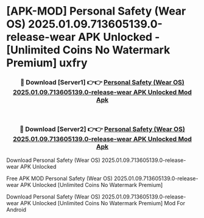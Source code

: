 # [APK-MOD] Personal Safety (Wear OS) 2025.01.09.713605139.0-release-wear APK Unlocked - [Unlimited Coins No Watermark Premium] uxfry



<div align="center">
<h3>🔴 Download [Server1] 👉👉 <a href="https://momento.my/?title=Personal_Safety_(Wear_OS)_2025.01.09.713605139.0-release-wear_APK_Unlocked">Personal Safety (Wear OS) 2025.01.09.713605139.0-release-wear APK Unlocked Mod Apk</a></h3><br>

<h3>🔴 Download [Server2] 👉👉 <a href="https://momento.my/?title=Personal_Safety_(Wear_OS)_2025.01.09.713605139.0-release-wear_APK_Unlocked">Personal Safety (Wear OS) 2025.01.09.713605139.0-release-wear APK Unlocked Mod Apk</a></h3>
</div>



Download Personal Safety (Wear OS) 2025.01.09.713605139.0-release-wear APK Unlocked 

Free APK MOD Personal Safety (Wear OS) 2025.01.09.713605139.0-release-wear APK Unlocked [Unlimited Coins No Watermark Premium]

Download Personal Safety (Wear OS) 2025.01.09.713605139.0-release-wear APK Unlocked [Unlimited Coins No Watermark Premium] Mod For Android

